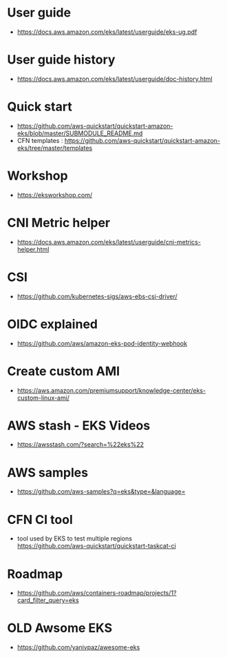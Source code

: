 # User guide
* https://docs.aws.amazon.com/eks/latest/userguide/eks-ug.pdf

# User guide history 
* https://docs.aws.amazon.com/eks/latest/userguide/doc-history.html

# Quick start
* https://github.com/aws-quickstart/quickstart-amazon-eks/blob/master/SUBMODULE_README.md
* CFN templates : https://github.com/aws-quickstart/quickstart-amazon-eks/tree/master/templates

# Workshop
* https://eksworkshop.com/

# CNI Metric helper
* https://docs.aws.amazon.com/eks/latest/userguide/cni-metrics-helper.html

# CSI 
* https://github.com/kubernetes-sigs/aws-ebs-csi-driver/

# OIDC explained 
* https://github.com/aws/amazon-eks-pod-identity-webhook

# Create custom AMI
* https://aws.amazon.com/premiumsupport/knowledge-center/eks-custom-linux-ami/

# AWS stash - EKS Videos
* https://awsstash.com/?search=%22eks%22

# AWS samples 
* https://github.com/aws-samples?q=eks&type=&language=

# CFN CI tool
* tool used by EKS to test multiple regions  
  https://github.com/aws-quickstart/quickstart-taskcat-ci

# Roadmap 
* https://github.com/aws/containers-roadmap/projects/1?card_filter_query=eks

# OLD Awsome EKS 
* https://github.com/yanivpaz/awesome-eks 
